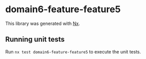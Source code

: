 # domain6-feature-feature5

This library was generated with [Nx](https://nx.dev).

## Running unit tests

Run `nx test domain6-feature-feature5` to execute the unit tests.
